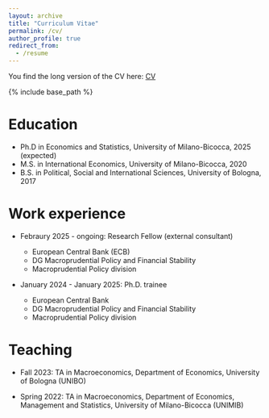 ```yaml
---
layout: archive
title: "Curriculum Vitae"
permalink: /cv/
author_profile: true
redirect_from:
  - /resume
---
```

You find the long version of the CV here: [CV](files/CV_GG.pdf)

{% include base_path %}


Education
======
* Ph.D in Economics and Statistics, University of Milano-Bicocca, 2025 (expected)
* M.S. in International Economics, University of Milano-Bicocca, 2020
* B.S. in Political, Social and International Sciences, University of Bologna, 2017

Work experience
======
* Febraury 2025 - ongoing: Research Fellow (external consultant)
  * European Central Bank (ECB)
  * DG Macroprudential Policy and Financial Stability
  * Macroprudential Policy division

* January 2024 - January 2025: Ph.D. trainee
  * European Central Bank
  * DG Macroprudential Policy and Financial Stability
  * Macroprudential Policy division
  
Teaching
======
* Fall 2023: TA in Macroeconomics, Department of Economics, University of Bologna (UNIBO)

* Spring 2022: TA in Macroeconomics, Department of Economics, Management and Statistics, University of Milano-Bicocca (UNIMIB)
